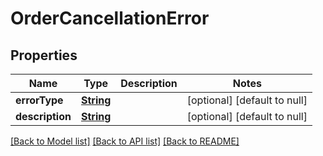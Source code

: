 # OrderCancellationError

## Properties

| Name            | Type                    | Description | Notes                        |
| --------------- | ----------------------- | ----------- | ---------------------------- |
| **errorType**   | [**String**](#) |             | [optional] [default to null] |
| **description** | [**String**](#) |             | [optional] [default to null] |

[[Back to Model list]](./README.md#documentation-for-models) [[Back to API list]](./README.md#documentation-for-api-endpoints) [[Back to README]](./README.md)
